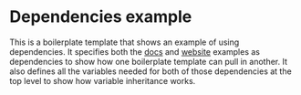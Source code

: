 # Dependencies example

This is a boilerplate template that shows an example of using dependencies. It specifies both the
[docs](/examples/docs) and [website](/examples/website) examples as dependencies to show how one boilerplate template
can pull in another. It also defines all the variables needed for both of those dependencies at the top level to show
how variable inheritance works.
